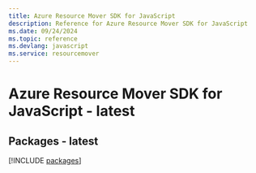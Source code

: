 ```yaml
---
title: Azure Resource Mover SDK for JavaScript
description: Reference for Azure Resource Mover SDK for JavaScript
ms.date: 09/24/2024
ms.topic: reference
ms.devlang: javascript
ms.service: resourcemover
---
```

# Azure Resource Mover SDK for JavaScript - latest
## Packages - latest
[!INCLUDE [packages](resource-mover-index.md)]